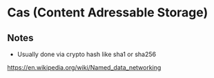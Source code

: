 # Cas (Content Adressable Storage)

## Notes

- Usually done via crypto hash like sha1 or sha256

https://en.wikipedia.org/wiki/Named_data_networking
